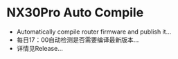 # NX30Pro Auto Compile
- Automatically compile router firmware and publish it... 
- 每日17：00自动检测是否需要编译最新版本...
- 详情见Release...
